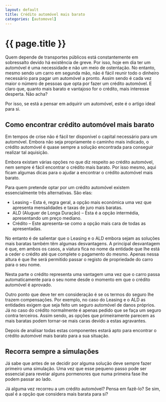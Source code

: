 ```yaml
---
layout: default
title: Crédito automóvel mais barato
categories: [automovel]
---
```


# {{ page.title }}

Quem depende de transportes públicos está constantemente em sobressalto devido há existência de greve. Por isso, hoje em dia ter um automóvel é uma necessidade e não um meio de ostentação. No entanto, mesmo sendo um carro em segunda mão, não é fácil reunir todo o dinheiro necessário para pagar um automóvel a pronto. Assim sendo é cada vez maior o número de pessoas que opta por fazer um crédito automóvel. E claro que, quanto mais barato e vantajoso for o crédito, mais interesse desperta. Não acha?

Por isso, se está a pensar em adquirir um automóvel, este é o artigo ideal para si.

## Como encontrar crédito automóvel mais barato

Em tempos de crise não é fácil ter disponível o capital necessário para um automóvel. Embora não seja propriamente o caminho mais indicado, o crédito automóvel é quase sempre a solução encontrada para conseguir realizar tal aquisição.

Embora existam várias opções no que diz respeito ao crédito automóvel, nem sempre é fácil encontrar o crédito mais barato. Por isso mesmo, aqui ficam algumas dicas para o ajudar a encontrar o crédito automóvel mais barato.

Para quem pretende optar por um crédito automóvel existem essencialmente três alternativas. São elas:

* Leasing – Esta é, regra geral, a opção mais económica uma vez que apresenta mensalidades e taxas de juro mais baratas.
* ALD (Aluguer de Longa Duração) – Esta é a opção intermédia, apresentando um preço mediano.
* Crédito – Este apresenta-se como a opção mais cara de todas as apresentadas.

No entanto é de salientar que o Leasing e o ALD embora sejam as soluções mais baratas também têm algumas desvantagens. A principal desvantagem é que, em ambos os casos, a viatura fica no nome da entidade que lhe está a ceder o crédito até que complete o pagamento do mesmo. Apenas nessa altura é que lhe será permitido passar o registo de propriedade do carro para o seu nome.

Nesta parte o crédito representa uma vantagem uma vez que o carro passa automaticamente para o seu nome desde o momento em que o crédito automóvel é aprovado.

Outro ponto que deve ter em consideração é se os termos do seguro lhe trazem compensações. Por exemplo, no caso do Leasing e o ALD as entidades exigem que seja feito um seguro automóvel de danos próprios. Já no caso do crédito normalmente é apenas pedido que se faça um seguro contra terceiros. Assim sendo, as opções que primeiramente parecem as mais baratas podem tornar-se mais caras devido a estas agravantes.

Depois de analisar todas estas componentes estará apto para encontrar o crédito automóvel mais barato para a sua situação.

## Recorra sempre a simulações

Já sabe que antes de se decidir por alguma solução deve sempre fazer primeiro uma simulação. Uma vez que esse pequeno passo pode ser essencial para revelar alguns pormenores que numa primeira fase lhe podem passar ao lado.

Já alguma vez recorreu a um crédito automóvel? Pensa em fazê-lo? Se sim, qual é a opção que considera mais barata para si?
